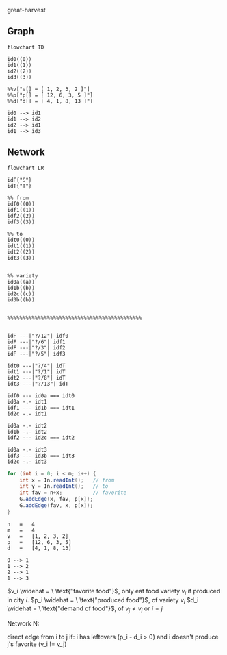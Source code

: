 
great-harvest

## Graph
```mermaid
flowchart TD

id0((0))
id1((1))
id2((2))
id3((3))

%%v["v[] = [ 1, 2, 3, 2 ]"]
%%p["p[] = [ 12, 6, 3, 5 ]"]
%%d["d[] = [ 4, 1, 8, 13 ]"]

id0 --> id1
id1 --> id2
id2 --> id1
id1 --> id3

```

## Network
```mermaid
flowchart LR

idF{"S"}
idT{"T"}

%% from
idf0((0))
idf1((1))
idf2((2))
idf3((3))

%% to
idt0((0))
idt1((1))
idt2((2))
idt3((3))
  

%% variety
id0a((a))
id1b((b))
id2c((c))
id3b((b))
  

%%%%%%%%%%%%%%%%%%%%%%%%%%%%%%%%%%%%%%%%%%%%


idF ---|"?/12"| idf0
idF ---|"?/6"| idf1
idF ---|"?/3"| idf2
idF ---|"?/5"| idf3

idt0 ---|"?/4"| idT
idt1 ---|"?/1"| idT
idt2 ---|"?/8"| idT
idt3 ---|"?/13"| idT

idf0 --- id0a === idt0
id0a -.- idt1
idf1 --- id1b === idt1
id2c -.- idt1

id0a -.- idt2
id1b -.- idt2
idf2 --- id2c === idt2

id0a -.- idt3
idf3 --- id3b === idt3
id2c -.- idt3
```

```java
for (int i = 0; i < m; i++) {
	int x = In.readInt();   // from
	int y = In.readInt();   // to
	int fav = n+x;			// favorite
	G.addEdge(x, fav, p[x]);	
	G.addEdge(fav, x, p[x]);
}
```

```
n	=	4
m	=	4
v	= 	[1, 2, 3, 2]	
p	=	[12, 6, 3, 5]
d	=	[4, 1, 8, 13]

0 --> 1
1 --> 2
2 --> 1
1 --> 3
```


$v_i \widehat = \ \text{"favorite food"}$, only eat food variety $v_i$ if produced in city $i$.
$p_i \widehat = \ \text{"produced food"}$, of variety $v_i$
$d_i \widehat = \ \text{"demand of food"}$, of $v_j\ne v_i$ or $i=j$



Network N:

direct edge from i to j if:
	i has leftovers (p_i - d_i > 0) and
	i doesn't produce j's favorite (v_i != v_j)